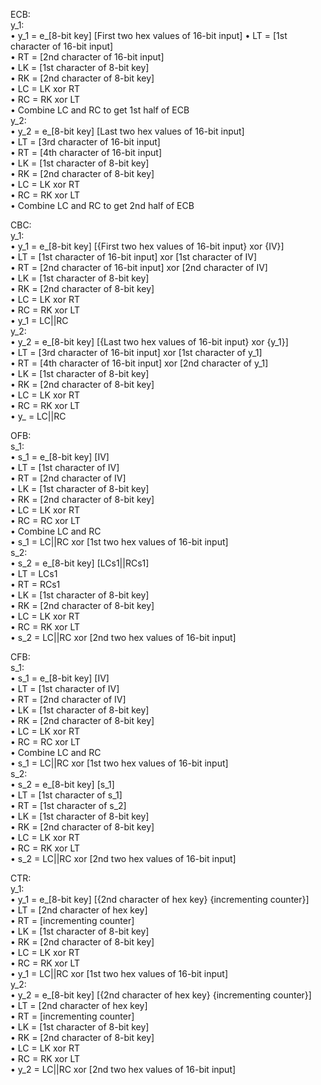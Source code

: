 ECB:  
	y_1:   
		• y_1 = e_[8-bit key] [First two hex values of 16-bit input] 
		• LT = [1st character of 16-bit input]  
		• RT = [2nd character of 16-bit input]  
		• LK = [1st character of 8-bit key]  
		• RK = [2nd character of 8-bit key]  
		• LC = LK xor RT  
		• RC = RK xor LT  
		• Combine LC and RC to get 1st half of ECB  
	y_2:  
		• y_2 = e_[8-bit key] [Last two hex values of 16-bit input]  
		• LT = [3rd character of 16-bit input]   
		• RT = [4th character of 16-bit input]   
		• LK = [1st character of 8-bit key]   
		• RK = [2nd character of 8-bit key]   
		• LC = LK xor RT  
		• RC = RK xor LT  
		• Combine LC and RC to get 2nd half of ECB  
  
  	
CBC:  
	y_1:  
		• y_1 = e_[8-bit key] [{First two hex values of 16-bit input} xor {IV}]  
		• LT = [1st character of 16-bit input] xor [1st character of IV]   
		• RT = [2nd character of 16-bit input] xor [2nd character of IV]   
		• LK = [1st character of 8-bit key]   
		• RK = [2nd character of 8-bit key]   
		• LC = LK xor RT  
		• RC = RK xor LT  
		• y_1 = LC||RC    
	y_2:  
		• y_2 = e_[8-bit key] [{Last two hex values of 16-bit input} xor {y_1}]  
		• LT = [3rd character of 16-bit input] xor [1st character of y_1]   
		• RT = [4th character of 16-bit input] xor [2nd character of y_1]   
		• LK = [1st character of 8-bit key]   
		• RK = [2nd character of 8-bit key]   
		• LC = LK xor RT  
		• RC = RK xor LT  
		• y_ = LC||RC  
  
  
OFB:  
	s_1:  
		• s_1 = e_[8-bit key] [IV]  
		• LT = [1st character of IV]  
		• RT = [2nd character of IV]   
		• LK = [1st character of 8-bit key]   
		• RK = [2nd character of 8-bit key]   
		• LC = LK xor RT  
		• RC = RC xor LT  
		• Combine LC and RC  
		• s_1 = LC||RC xor [1st two hex values of 16-bit input]  
	s_2:  
		• s_2 = e_[8-bit key] [LCs1||RCs1]  
		• LT = LCs1  
		• RT = RCs1  
		• LK = [1st character of 8-bit key]   
		• RK = [2nd character of 8-bit key]   
		• LC = LK xor RT  
		• RC = RK xor LT  
		• s_2 = LC||RC xor [2nd two hex values of 16-bit input]  
		  
	  	
CFB:  
	s_1:  
		• s_1 = e_[8-bit key] [IV]  
		• LT = [1st character of IV]  
		• RT = [2nd character of IV]   
		• LK = [1st character of 8-bit key]   
		• RK = [2nd character of 8-bit key]   
		• LC = LK xor RT  
		• RC = RC xor LT  
		• Combine LC and RC  
		• s_1 = LC||RC xor [1st two hex values of 16-bit input]  
	s_2:  
		• s_2 = e_[8-bit key] [s_1]  
		• LT = [1st character of s_1]  
		• RT = [1st character of s_2]  
		• LK = [1st character of 8-bit key]   
		• RK = [2nd character of 8-bit key]   
		• LC = LK xor RT  
		• RC = RK xor LT  
		• s_2 = LC||RC xor [2nd two hex values of 16-bit input]  
  
  
CTR:  
	y_1:  
		• y_1 = e_[8-bit key] [{2nd character of hex key} {incrementing counter}]  
		• LT = [2nd character of hex key]  
		• RT = [incrementing counter]  
		• LK = [1st character of 8-bit key]   
		• RK = [2nd character of 8-bit key]   
		• LC = LK xor RT  
		• RC = RK xor LT  
		• y_1 = LC||RC xor [1st two hex values of 16-bit input]  
	y_2:  
		• y_2 = e_[8-bit key] [{2nd character of hex key} {incrementing counter}]  
		• LT = [2nd character of hex key]  
		• RT = [incrementing counter]  
		• LK = [1st character of 8-bit key]   
		• RK = [2nd character of 8-bit key]   
		• LC = LK xor RT  
		• RC = RK xor LT  
		• y_2 = LC||RC xor [2nd two hex values of 16-bit input]  
